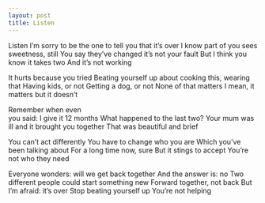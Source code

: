 ```yaml
---
layout: post
title: Listen
---
```


Listen 
I’m sorry to be the one to tell you that it’s 
over
I know part of you sees sweetness, still 
You say they’ve changed 
it’s not your fault
But I think you know it 
takes two
And it’s not working 

It hurts because you tried 
Beating yourself up about 
cooking this, wearing 
that
Having kids, or not
Getting a dog, or not
None of that matters
I mean, it matters but it 
doesn’t 

Remember when even  
you said: I give it 
12 months
What happened to the last two?
Your mum was ill 
and it brought you 
together 
That was beautiful and 
brief 

You can’t act differently
You have to change who 
you are 
Which you’ve been talking about 
For a long time now, sure 
But it stings to accept 
You’re not who they need 

Everyone wonders: will we get back together 
And the answer is: 
no 
Two different people could start something new
Forward together, not back
But I’m afraid: it’s over 
Stop beating yourself up
You’re not helping 